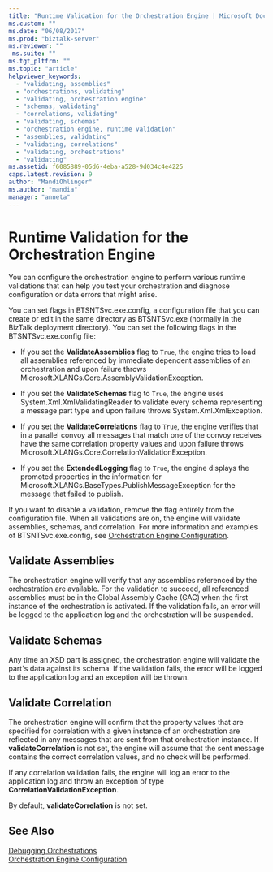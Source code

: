 ```yaml
---
title: "Runtime Validation for the Orchestration Engine | Microsoft Docs"
ms.custom: ""
ms.date: "06/08/2017"
ms.prod: "biztalk-server"
ms.reviewer: ""
 ms.suite: ""
ms.tgt_pltfrm: ""
ms.topic: "article"
helpviewer_keywords: 
  - "validating, assemblies"
  - "orchestrations, validating"
  - "validating, orchestration engine"
  - "schemas, validating"
  - "correlations, validating"
  - "validating, schemas"
  - "orchestration engine, runtime validation"
  - "assemblies, validating"
  - "validating, correlations"
  - "validating, orchestrations"
  - "validating"
ms.assetid: f6085889-05d6-4eba-a528-9d034c4e4225
caps.latest.revision: 9
author: "MandiOhlinger"
ms.author: "mandia"
manager: "anneta"
---
```

# Runtime Validation for the Orchestration Engine
You can configure the orchestration engine to perform various runtime validations that can help you test your orchestration and diagnose configuration or data errors that might arise.  
  
 You can set flags in BTSNTSvc.exe.config, a configuration file that you can create or edit in the same directory as BTSNTSvc.exe (normally in the BizTalk deployment directory). You can set the following flags in the BTSNTSvc.exe.config file:  
  
-   If you set the **ValidateAssemblies** flag to `True`, the engine tries to load all assemblies referenced by immediate dependent assemblies of an orchestration and upon failure throws Microsoft.XLANGs.Core.AssemblyValidationException.  
  
-   If you set the **ValidateSchemas** flag to `True`, the engine uses System.Xml.XmlValidatingReader to validate every schema representing a message part type and upon failure throws System.Xml.XmlException.  
  
-   If you set the **ValidateCorrelations** flag to `True`, the engine verifies that in a parallel convoy all messages that match one of the convoy receives have the same correlation property values and upon failure throws Microsoft.XLANGs.Core.CorrelationValidationException.  
  
-   If you set the **ExtendedLogging** flag to `True`, the engine displays the promoted properties in the information for Microsoft.XLANGs.BaseTypes.PublishMessageException for the message that failed to publish.  
  
 If you want to disable a validation, remove the flag entirely from the configuration file. When all validations are on, the engine will validate assemblies, schemas, and correlation. For more information and examples of BTSNTSvc.exe.config, see [Orchestration Engine Configuration](../core/orchestration-engine-configuration.md).  
  
## Validate Assemblies  
 The orchestration engine will verify that any assemblies referenced by the orchestration are available. For the validation to succeed, all referenced assemblies must be in the Global Assembly Cache (GAC) when the first instance of the orchestration is activated. If the validation fails, an error will be logged to the application log and the orchestration will be suspended.  
  
## Validate Schemas  
 Any time an XSD part is assigned, the orchestration engine will validate the part's data against its schema. If the validation fails, the error will be logged to the application log and an exception will be thrown.  
  
## Validate Correlation  
 The orchestration engine will confirm that the property values that are specified for correlation with a given instance of an orchestration are reflected in any messages that are sent from that orchestration instance. If **validateCorrelation** is not set, the engine will assume that the sent message contains the correct correlation values, and no check will be performed.  
  
 If any correlation validation fails, the engine will log an error to the application log and throw an exception of type **CorrelationValidationException**.  
  
 By default, **validateCorrelation** is not set.  
  
## See Also  
 [Debugging Orchestrations](../core/debugging-orchestrations.md)   
 [Orchestration Engine Configuration](../core/orchestration-engine-configuration.md)
